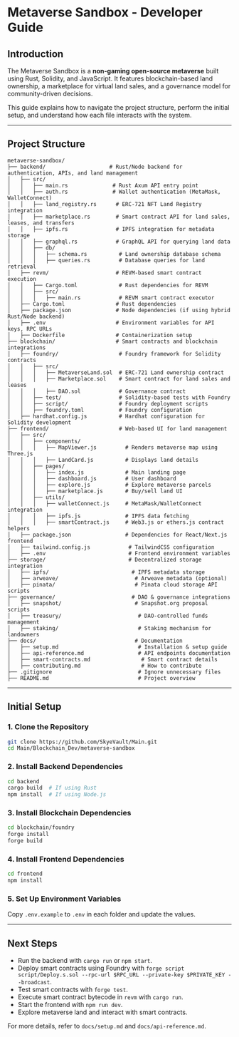 # Metaverse Sandbox - Developer Guide

## Introduction
The Metaverse Sandbox is a **non-gaming open-source metaverse** built using Rust, Solidity, and JavaScript. It features blockchain-based land ownership, a marketplace for virtual land sales, and a governance model for community-driven decisions.

This guide explains how to navigate the project structure, perform the initial setup, and understand how each file interacts with the system.

---

## Project Structure

```plaintext
metaverse-sandbox/
├── backend/                    # Rust/Node backend for authentication, APIs, and land management
│   ├── src/
│   │   ├── main.rs              # Rust Axum API entry point
│   │   ├── auth.rs              # Wallet authentication (MetaMask, WalletConnect)
│   │   ├── land_registry.rs      # ERC-721 NFT Land Registry integration
│   │   ├── marketplace.rs        # Smart contract API for land sales, leases, and transfers
│   │   ├── ipfs.rs               # IPFS integration for metadata storage
│   │   ├── graphql.rs            # GraphQL API for querying land data
│   │   ├── db/
│   │   │   ├── schema.rs          # Land ownership database schema
│   │   │   ├── queries.rs         # Database queries for land retrieval
│   ├── revm/                     # REVM-based smart contract execution
│   │   ├── Cargo.toml             # Rust dependencies for REVM
│   │   ├── src/
│   │   │   ├── main.rs            # REVM smart contract executor
│   ├── Cargo.toml                # Rust dependencies
│   ├── package.json              # Node dependencies (if using hybrid Rust/Node backend)
│   ├── .env                      # Environment variables for API keys, RPC URLs
│   ├── Dockerfile                # Containerization setup
├── blockchain/                   # Smart contracts and blockchain integrations
│   ├── foundry/                   # Foundry framework for Solidity contracts
│   │   ├── src/
│   │   │   ├── MetaverseLand.sol  # ERC-721 Land ownership contract
│   │   │   ├── Marketplace.sol    # Smart contract for land sales and leases
│   │   │   ├── DAO.sol            # Governance contract
│   │   ├── test/                  # Solidity-based tests with Foundry
│   │   ├── script/                # Foundry deployment scripts
│   │   ├── foundry.toml           # Foundry configuration
│   ├── hardhat.config.js          # Hardhat configuration for Solidity development
├── frontend/                      # Web-based UI for land management
│   ├── src/
│   │   ├── components/
│   │   │   ├── MapViewer.js         # Renders metaverse map using Three.js
│   │   │   ├── LandCard.js          # Displays land details
│   │   ├── pages/
│   │   │   ├── index.js             # Main landing page
│   │   │   ├── dashboard.js         # User dashboard
│   │   │   ├── explore.js           # Explore metaverse parcels
│   │   │   ├── marketplace.js       # Buy/sell land UI
│   │   ├── utils/
│   │   │   ├── walletConnect.js     # MetaMask/WalletConnect integration
│   │   │   ├── ipfs.js              # IPFS data fetching
│   │   │   ├── smartContract.js     # Web3.js or ethers.js contract helpers
│   ├── package.json                 # Dependencies for React/Next.js frontend
│   ├── tailwind.config.js            # TailwindCSS configuration
│   ├── .env                          # Frontend environment variables
├── storage/                          # Decentralized storage integration
│   ├── ipfs/                          # IPFS metadata storage
│   ├── arweave/                        # Arweave metadata (optional)
│   ├── pinata/                         # Pinata cloud storage API scripts
├── governance/                        # DAO & governance integrations
│   ├── snapshot/                       # Snapshot.org proposal scripts
│   ├── treasury/                        # DAO-controlled funds management
│   ├── staking/                         # Staking mechanism for landowners
├── docs/                               # Documentation
│   ├── setup.md                         # Installation & setup guide
│   ├── api-reference.md                 # API endpoints documentation
│   ├── smart-contracts.md                # Smart contract details
│   ├── contributing.md                   # How to contribute
├── .gitignore                           # Ignore unnecessary files
├── README.md                            # Project overview
```

---

## Initial Setup

### 1. Clone the Repository
```bash
git clone https://github.com/SkyeVault/Main.git
cd Main/Blockchain_Dev/metaverse-sandbox
```

### 2. Install Backend Dependencies
```bash
cd backend
cargo build  # If using Rust
npm install  # If using Node.js
```

### 3. Install Blockchain Dependencies
```bash
cd blockchain/foundry
forge install
forge build
```

### 4. Install Frontend Dependencies
```bash
cd frontend
npm install
```

### 5. Set Up Environment Variables
Copy `.env.example` to `.env` in each folder and update the values.

---

## Next Steps
- Run the backend with `cargo run` or `npm start`.
- Deploy smart contracts using Foundry with `forge script script/Deploy.s.sol --rpc-url $RPC_URL --private-key $PRIVATE_KEY --broadcast`.
- Test smart contracts with `forge test`.
- Execute smart contract bytecode in `revm` with `cargo run`.
- Start the frontend with `npm run dev`.
- Explore metaverse land and interact with smart contracts.

For more details, refer to `docs/setup.md` and `docs/api-reference.md`.